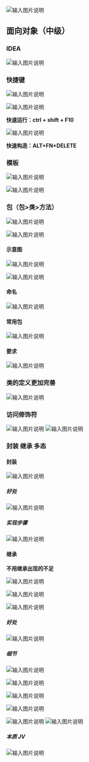 ![输入图片说明](/imgs/2024-07-12/rl95OgdaeALatiAt.png)

## 面向对象（中级）

### IDEA
![输入图片说明](/imgs/2024-07-12/47tJBowFTyNXO9cp.png)

### 快捷键
![输入图片说明](/imgs/2024-07-12/Uy3omsXpr9Fk9J4K.png)

![输入图片说明](/imgs/2024-07-12/rKploEJYa0tNUTV9.png)

**快速运行：ctrl + shift + F10**

![输入图片说明](/imgs/2024-07-12/8zTT3sNiC7MkZiLc.png)

**快速构造：ALT+FN+DELETE**

### 模板

![输入图片说明](/imgs/2024-07-12/N9CDWA575i066asq.png)

![输入图片说明](/imgs/2024-07-12/LOGMk2vj4yQbLTlb.png)

### 包（包>类>方法）

![输入图片说明](/imgs/2024-07-12/eC4nRpw6FEgmSD71.png)

![输入图片说明](/imgs/2024-07-12/wwmW6WDLHbeKQ6IP.png)

#### 示意图
![输入图片说明](/imgs/2024-07-12/VnpxYjag2B3LGs9R.png)

![输入图片说明](/imgs/2024-07-12/XUwGhdFXzNEG4jBX.png)

#### 命名
![输入图片说明](/imgs/2024-07-12/e1XpDIaJgCn2v6ku.png)

#### 常用包
![输入图片说明](/imgs/2024-07-12/7vBdPXXhAdYQPU68.png)
#### 要求

![输入图片说明](/imgs/2024-07-12/Hm7whZo7L3f1H4as.png)

### 类的定义更加完善
![输入图片说明](/imgs/2024-07-12/AEfjiqRW1Ko5YaXg.png)

### 访问修饰符
![输入图片说明](/imgs/2024-07-12/zCoQbvdRGAx3PYV3.png)
![输入图片说明](/imgs/2024-07-12/HV3D2obuS8NUQWvk.png)

### 封装 继承 多态
#### 封装
![输入图片说明](/imgs/2024-07-12/tQfqSkza28wouzYw.png)

##### 好处

![输入图片说明](/imgs/2024-07-12/f8ERAYKvCCpRuQRv.png)

##### 实现步骤

![输入图片说明](/imgs/2024-07-12/Amu924wipurDZmGj.png)


#### 继承
**不用继承出现的不足**

![输入图片说明](/imgs/2024-07-12/1pwRU8QCH8uJCEoJ.png)

![输入图片说明](/imgs/2024-07-12/HH7oZulroXRQ3zGB.png)

![输入图片说明](/imgs/2024-07-12/MRTvZRkdO2muJOJ8.png)

##### 好处
![输入图片说明](/imgs/2024-07-12/QLJ1IqLQGje9xTGE.png)

##### 细节
![输入图片说明](/imgs/2024-07-12/KH0fWNrK9W2wvaJi.png)

![输入图片说明](/imgs/2024-07-12/PhH8F3oyUdJqafAw.png)

![输入图片说明](/imgs/2024-07-12/URpKoUQu65S4JqOX.png)

![输入图片说明](/imgs/2024-07-12/6fWVMWVLwspcr6y0.png)

![输入图片说明](/imgs/2024-07-12/M3VQPIMFJZIPDSHs.png)
![输入图片说明](/imgs/2024-07-12/tzQnhH6NmusJTRMG.png)

##### 本质 JV
![输入图片说明](/imgs/2024-07-12/DWaQ52GD5RP4JSpo.png)
<!--stackedit_data:
eyJoaXN0b3J5IjpbMjA1MTgyODQyNywtMjA0NTYzMjk5NiwtMT
czMzg1Njg1NCw2MjMyMzE2NjcsMTc2NjY5MTAwNywtNTA2MzAy
NjYyLDE4NTcxNzUyNzMsLTE1OTM3MDUxMTIsLTE5NjMyNDEyND
YsMTg0MzI5NjEzNiwxNzI5MDMxNTY2LC00MTgwNjMyNjksLTE0
MDQ5NTIzOTEsLTE2Mzc1MTI2OTUsMTMyMDEyOTAyNSwtMTUxMT
E1OTQxMSwxNzU1NDcyNzk5LC02NjE0NDQzMTcsLTE5MTY3MDIw
NTcsNDc2Nzk4NzQ3XX0=
-->